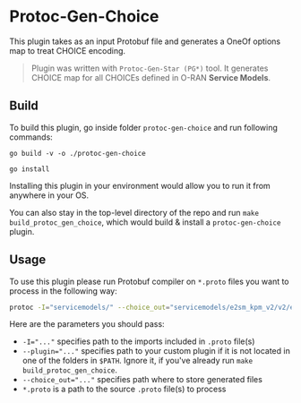 # Protoc-Gen-Choice
This plugin takes as an input Protobuf file and generates a OneOf options map to treat CHOICE encoding.
> Plugin was written with `Protoc-Gen-Star (PG*)` tool. It generates CHOICE map for all CHOICEs defined in O-RAN **Service Models**.


## Build
To build this plugin, go inside folder `protoc-gen-choice` and run following commands:

`go build -v -o ./protoc-gen-choice`

`go install`

Installing this plugin in your environment would allow you to run it from anywhere in your OS. 

You can also stay in the top-level directory of the repo and run `make build_protoc_gen_choice`, which would build & install a `protoc-gen-choice` plugin.

## Usage
To use this plugin please run Protobuf compiler on `*.proto` files you want to process in the following way:

```bash
protoc -I="servicemodels/" --choice_out="servicemodels/e2sm_kpm_v2/v2/e2sm-kpm-v2/" servicemodels/e2sm_kpm_v2/v2/e2sm_kpm_v2.proto
```

Here are the parameters you should pass:
- `-I="..."` specifies path to the imports included in `.proto` file(s)
- `--plugin="..."` specifies path to your custom plugin if it is not located in one of the folders in `$PATH`. Ignore it, if you've already run `make build_protoc_gen_choice`.
- `--choice_out="..."` specifies path where to store generated files
- `*.proto` is a path to the source `.proto` file(s) to process
